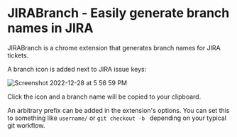 # JIRABranch - Easily generate branch names in JIRA

JIRABranch is a chrome extension that generates branch names for JIRA tickets.

A branch icon is added next to JIRA issue keys:

![Screenshot 2022-12-28 at 5 56 59 PM](https://user-images.githubusercontent.com/187232/209893485-412a3521-e55a-4aea-9d1f-6f12a555ac22.png)

Click the icon and a branch name will be copied to your clipboard.

An arbitrary prefix can be added in the extension's options. You can set this to something like `username/` or `git checkout -b ` depending on your typical git workflow.
